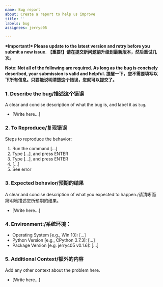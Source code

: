 ```yaml
---
name: Bug report
about: Create a report to help us improve
title: ''
labels: bug
assignees: jerryc05

---
```


**\*Important!\* Please update to the latest version and retry before you submit a new issue.**
**【重要!】请在提交新问题前升级到最新版本，然后重试几次。**

**Note: Not all of the following are required. As long as the bug is concisely described, your submission is valid and helpful.**
**提醒一下，您不需要填写以下所有信息。只要能说明清楚这个错误，您就可以提交了。**

### 1. Describe the bug/描述这个错误
A clear and concise description of what the bug is, and label it as `bug`.
-   [Write here...]

###  2. To Reproduce/复现错误
Steps to reproduce the behavior:
1.   Run the command [...]
2.   Type [...], and press ENTER
3.   Type [...], and press ENTER
4.   [...]
5.   See error

### 3. Expected behavior/预期的结果
A clear and concise description of what you expected to happen./请清晰而简明地描述您所预期的结果。
-   [Write here...]

###  4. Environment:/系统环境：
-   Operating System [e.g., Win 10]: [...]
-   Python Version [e.g., CPython 3.7.3]: [...]
-   Package Version [e.g. jerryc05 v0.1.6]: [...]

### 5. Additional Context/额外的内容
Add any other context about the problem here.
-   [Write here...]
